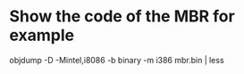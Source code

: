 
# Show the code of the MBR for example
objdump -D -Mintel,i8086 -b binary -m i386 mbr.bin | less


